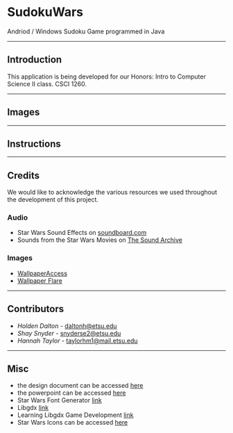 # SudokuWars
Andriod / Windows Sudoku Game programmed in Java

---

## Introduction

This application is being developed for our Honors: Intro to Computer Science II
class. CSCI 1260.

---

## Images

[//]: <> (Add images once completed)
[//]: <> (Include images of UML and program running)

---

## Instructions

[//]: <> (make sure the user can successfully install and launch the program)

---

## Credits

We would like to acknowledge the various resources we used throughout the
development of this project.

### Audio

- Star Wars Sound Effects on [soundboard.com](https://www.soundboard.com/sb/starwarsfx)
- Sounds from the Star Wars Movies on [The Sound Archive](https://www.thesoundarchive.com/star-wars.asp)

### Images

- [WallpaperAccess](https://wallpaperaccess.com/star-wars)
- [Wallpaper Flare](https://www.wallpaperflare.com/search?wallpaper=star+wars)

---

## Contributors

- *Holden Dalton* - daltonh@etsu.edu
- *Shay Snyder* - snyderse2@etsu.edu
- *Hannah Taylor* - taylorhm1@mail.etsu.edu

---

## Misc

- the design document can be accessed [here](https://etsu365-my.sharepoint.com/:w:/g/personal/snyderse2_etsu_edu/Edj9tO5yJx9IjJqxE3u1ux0BfrArykc4PO5uTZMFryiEbA?e=5Teonb)
- the powerpoint can be accessed [here](https://etsu365-my.sharepoint.com/:p:/g/personal/snyderse2_etsu_edu/EY_pIK3EcA9It5g8qNIrj2QB4PYpDzgOitWbk0zjkW3v6w?e=ZDB6tm)
- Star Wars Font Generator [link](https://www.dafont.com/star-jedi.font)
- Libgdx [link](https://libgdx.badlogicgames.com/)
- Learning Libgdx Game Development [link](https://learning.oreilly.com/library/view/learning-libgdx-game/9781782166047/)
- Star Wars Icons can be accessed [here](https://icons8.com/icons/set/star-wars)
